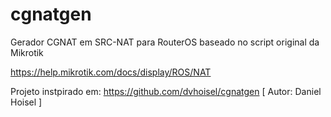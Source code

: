 # cgnatgen
Gerador CGNAT em SRC-NAT para RouterOS baseado no script original da Mikrotik

https://help.mikrotik.com/docs/display/ROS/NAT


Projeto instpirado em: https://github.com/dvhoisel/cgnatgen [ Autor: Daniel Hoisel ]
